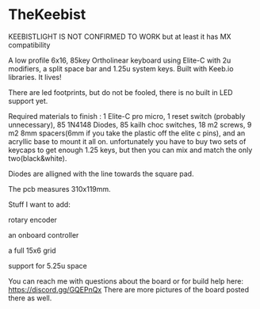 # TheKeebist 
KEEBISTLIGHT IS NOT CONFIRMED TO WORK but at least it has MX compatibility

A low profile 6x16, 85key Ortholinear keyboard using Elite-C with 2u modifiers, a split space bar and 1.25u system keys. Built with Keeb.io libraries.  It lives!

There are led footprints, but do not be fooled, there is no built in LED support yet.

Required materials to finish : 1 Elite-C pro micro, 1 reset switch (probably unnecessary), 85 1N4148 Diodes, 85 kailh choc switches, 18 m2 screws, 9 m2 8mm spacers(6mm if you take the plastic off the elite c pins), and an acryllic base to mount it all on. unfortunately you have to buy two sets of keycaps to get enough 1.25 keys, but then you can mix and match the only two(black&white).

Diodes are alligned with the line towards the square pad.

The pcb measures 310x119mm.

Stuff I want to add:

rotary encoder

an onboard controller

a full 15x6 grid

support for 5.25u space

You can reach me with questions about the board or for build help here: https://discord.gg/GQEPnQx There are more pictures of the board posted there as well.
